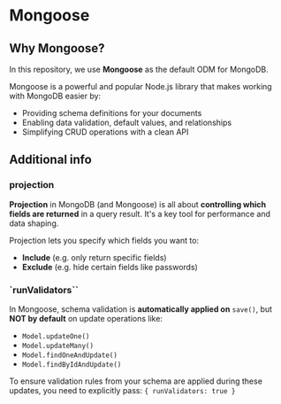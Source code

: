 # Mongoose

## Why Mongoose?

In this repository, we use **Mongoose** as the default ODM for MongoDB.

Mongoose is a powerful and popular Node.js library that makes working with MongoDB easier by:

- Providing schema definitions for your documents
- Enabling data validation, default values, and relationships
- Simplifying CRUD operations with a clean API

## Additional info

### projection

**Projection** in MongoDB (and Mongoose) is all about **controlling which fields are returned** in a query result. It's a key tool for performance and data shaping.

Projection lets you specify which fields you want to:

- **Include** (e.g. only return specific fields)
- **Exclude** (e.g. hide certain fields like passwords)

### `runValidators``

In Mongoose, schema validation is **automatically applied on** `save()`, but **NOT by default** on update operations like:

- `Model.updateOne()`
- `Model.updateMany()`
- `Model.findOneAndUpdate()`
- `Model.findByIdAndUpdate()`

To ensure validation rules from your schema are applied during these updates, you need to explicitly pass: `{ runValidators: true }`
